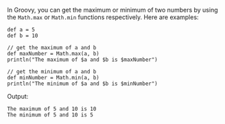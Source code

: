 In Groovy, you can get the maximum or minimum of two numbers by using the `Math.max` or `Math.min` functions respectively. Here are examples:

```
def a = 5
def b = 10

// get the maximum of a and b
def maxNumber = Math.max(a, b)
println("The maximum of $a and $b is $maxNumber")

// get the minimum of a and b
def minNumber = Math.min(a, b)
println("The minimum of $a and $b is $minNumber")
```

Output:

```
The maximum of 5 and 10 is 10
The minimum of 5 and 10 is 5
```